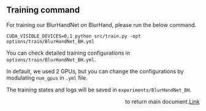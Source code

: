 ## Training command

For training our BlurHandNet on BlurHand, please run the below command.

```
CUDA_VISIBLE_DEVICES=0,1 python src/train.py -opt options/train/BlurHandNet_BH.yml
```

You can check detailed training configurations in ```options/train/BlurHandNet_BH.yml```.

In default, we used 2 GPUs, but you can change the configurations by modulating `num_gpus` in `.yml` file.

The training states and logs will be saved in ```experiments/BlurHandNet_BH```.

<div align="right">
 <a href="../README.md" style="float: right;">Link</a> to return main document.
</div>
